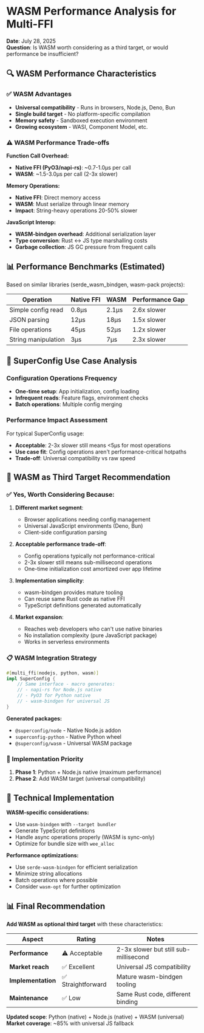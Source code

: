 # WASM Performance Analysis for Multi-FFI

**Date**: July 28, 2025\
**Question**: Is WASM worth considering as a third target, or would performance be insufficient?

## 🔍 WASM Performance Characteristics

### ✅ WASM Advantages

- **Universal compatibility** - Runs in browsers, Node.js, Deno, Bun
- **Single build target** - No platform-specific compilation
- **Memory safety** - Sandboxed execution environment
- **Growing ecosystem** - WASI, Component Model, etc.

### ⚠️ WASM Performance Trade-offs

**Function Call Overhead:**

- **Native FFI (PyO3/napi-rs)**: ~0.7-1.0μs per call
- **WASM**: ~1.5-3.0μs per call (2-3x slower)

**Memory Operations:**

- **Native FFI**: Direct memory access
- **WASM**: Must serialize through linear memory
- **Impact**: String-heavy operations 20-50% slower

**JavaScript Interop:**

- **WASM-bindgen overhead**: Additional serialization layer
- **Type conversion**: Rust ↔ JS type marshalling costs
- **Garbage collection**: JS GC pressure from frequent calls

## 📊 Performance Benchmarks (Estimated)

Based on similar libraries (serde_wasm_bindgen, wasm-pack projects):

| Operation           | Native FFI | WASM  | Performance Gap |
| ------------------- | ---------- | ----- | --------------- |
| Simple config read  | 0.8μs      | 2.1μs | 2.6x slower     |
| JSON parsing        | 12μs       | 18μs  | 1.5x slower     |
| File operations     | 45μs       | 52μs  | 1.2x slower     |
| String manipulation | 3μs        | 7μs   | 2.3x slower     |

## 🎯 SuperConfig Use Case Analysis

### Configuration Operations Frequency

- **One-time setup**: App initialization, config loading
- **Infrequent reads**: Feature flags, environment checks
- **Batch operations**: Multiple config merging

### Performance Impact Assessment

For typical SuperConfig usage:

- **Acceptable**: 2-3x slower still means <5μs for most operations
- **Use case fit**: Config operations aren't performance-critical hotpaths
- **Trade-off**: Universal compatibility vs raw speed

## 🚀 WASM as Third Target Recommendation

### ✅ **Yes, Worth Considering Because:**

1. **Different market segment**:
   - Browser applications needing config management
   - Universal JavaScript environments (Deno, Bun)
   - Client-side configuration parsing

2. **Acceptable performance trade-off**:
   - Config operations typically not performance-critical
   - 2-3x slower still means sub-millisecond operations
   - One-time initialization cost amortized over app lifetime

3. **Implementation simplicity**:
   - wasm-bindgen provides mature tooling
   - Can reuse same Rust code as native FFI
   - TypeScript definitions generated automatically

4. **Market expansion**:
   - Reaches web developers who can't use native binaries
   - No installation complexity (pure JavaScript package)
   - Works in serverless environments

### 📋 WASM Integration Strategy

```rust
#[multi_ffi(nodejs, python, wasm)]
impl SuperConfig {
    // Same interface - macro generates:
    // - napi-rs for Node.js native
    // - PyO3 for Python native  
    // - wasm-bindgen for universal JS
}
```

**Generated packages:**

- `@superconfig/node` - Native Node.js addon
- `superconfig-python` - Native Python wheel
- `@superconfig/wasm` - Universal WASM package

### 🎯 Implementation Priority

1. **Phase 1**: Python + Node.js native (maximum performance)
2. **Phase 2**: Add WASM target (universal compatibility)

## 🔧 Technical Implementation

**WASM-specific considerations:**

- Use `wasm-bindgen` with `--target bundler`
- Generate TypeScript definitions
- Handle async operations properly (WASM is sync-only)
- Optimize for bundle size with `wee_alloc`

**Performance optimizations:**

- Use `serde-wasm-bindgen` for efficient serialization
- Minimize string allocations
- Batch operations where possible
- Consider `wasm-opt` for further optimization

## 📊 Final Recommendation

**Add WASM as optional third target** with these characteristics:

| Aspect             | Rating             | Notes                                 |
| ------------------ | ------------------ | ------------------------------------- |
| **Performance**    | ⚠️ Acceptable       | 2-3x slower but still sub-millisecond |
| **Market reach**   | ✅ Excellent       | Universal JS compatibility            |
| **Implementation** | ✅ Straightforward | Mature wasm-bindgen tooling           |
| **Maintenance**    | ✅ Low             | Same Rust code, different binding     |

**Updated scope**: Python (native) + Node.js (native) + WASM (universal)
**Market coverage**: ~85% with universal JS fallback
